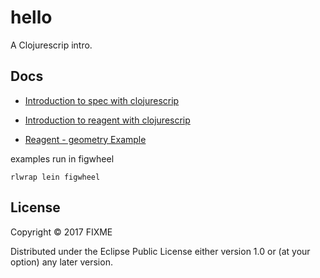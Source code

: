 # hello

A Clojurescrip intro.

## Docs

  * [Introduction to spec with clojurescrip](doc/intro.md)

  * [Introduction to reagent with clojurescrip](doc/reagent.md)

  * [Reagent - geometry Example ](doc/geom.md)

 examples run in figwheel
```
rlwrap lein figwheel
```


## License

Copyright © 2017 FIXME

Distributed under the Eclipse Public License either version 1.0 or (at
your option) any later version.
